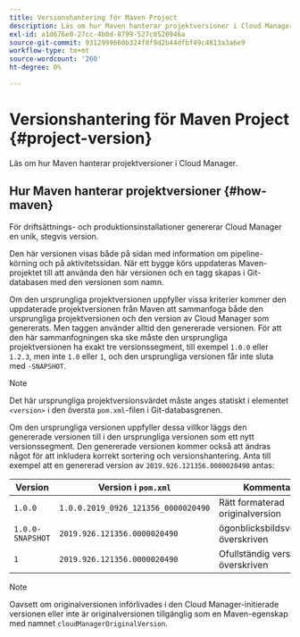```yaml
---
title: Versionshantering för Maven Project
description: Läs om hur Maven hanterar projektversioner i Cloud Manager.
exl-id: a1d676e0-27cc-4b0d-8799-527c0520946a
source-git-commit: 9312999660b324f0f9d2b44dfbf49c4813a3a6e9
workflow-type: tm+mt
source-wordcount: '260'
ht-degree: 0%

---
```



# Versionshantering för Maven Project {#project-version}

Läs om hur Maven hanterar projektversioner i Cloud Manager.

## Hur Maven hanterar projektversioner {#how-maven}

För driftsättnings- och produktionsinstallationer genererar Cloud Manager en unik, stegvis version.

Den här versionen visas både på sidan med information om pipeline-körning och på aktivitetssidan. När ett bygge körs uppdateras Maven-projektet till att använda den här versionen och en tagg skapas i Git-databasen med den versionen som namn.

Om den ursprungliga projektversionen uppfyller vissa kriterier kommer den uppdaterade projektversionen från Maven att sammanfoga både den ursprungliga projektversionen och den version av Cloud Manager som genererats. Men taggen använder alltid den genererade versionen. För att den här sammanfogningen ska ske måste den ursprungliga projektversionen ha exakt tre versionssegment, till exempel `1.0.0` eller `1.2.3`, men inte `1.0` eller `1`, och den ursprungliga versionen får inte sluta med `-SNAPSHOT`.

>[!NOTE]
>
>Det här ursprungliga projektversionsvärdet måste anges statiskt i elementet `<version>` i den översta `pom.xml`-filen i Git-databasgrenen.

Om den ursprungliga versionen uppfyller dessa villkor läggs den genererade versionen till i den ursprungliga versionen som ett nytt versionssegment. Den genererade versionen kommer också att ändras något för att inkludera korrekt sortering och versionshantering. Anta till exempel att en genererad version av `2019.926.121356.0000020490` antas:

| Version | Version i `pom.xml` | Kommentar |
|---|---|---|
| `1.0.0` | `1.0.0.2019_0926_121356_0000020490` | Rätt formaterad originalversion |
| `1.0.0-SNAPSHOT` | `2019.926.121356.0000020490` | ögonblicksbildsversion, överskriven |
| `1` | `2019.926.121356.0000020490` | Ofullständig version, överskriven |

>[!NOTE]
>
>Oavsett om originalversionen införlivades i den Cloud Manager-initierade versionen eller inte är originalversionen tillgänglig som en Maven-egenskap med namnet `cloudManagerOriginalVersion`.
